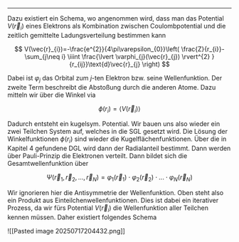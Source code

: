 ***

Dazu existiert ein Schema, wo angenommen wird, dass man das Potential $V(\vec{r}_{i})$ eines Elektrons als Kombination zwischen Coulombpotential und die zeitlich gemittelte Ladungsverteilung bestimmen kann

$$
V(\vec{r}_{i})=-\frac{e^{2}}{4\pi\varepsilon_{0}}\left( \frac{Z}{r_{i}}-\sum_{j\neq i} \iiint \frac{\lvert \varphi_{j}(\vec{r}_{j}) \rvert^{2} }{r_{ij}}\text{d}\vec{r}_{j} \right)
$$

Dabei ist $\varphi_{j}$ das Orbital zum $j$-ten Elektron bzw. seine Wellenfunktion. Der zweite Term beschreibt die Abstoßung durch die anderen Atome. Dazu mitteln wir über die Winkel via

$$
\phi(r_{i})=\langle V(\vec{r}_{i}) \rangle 
$$

Dadurch entsteht ein kugelsym. Potential. Wir bauen uns also wieder ein zwei Teilchen System auf, welches in die SGL gesetzt wird. Die Lösung der Winkelfunktionen $\phi(r_{i})$ sind wieder die Kugelflächenfunktionen. Über die in Kapitel 4 gefundene DGL wird dann der Radialanteil bestimmt. Dann werden über Pauli-Prinzip die Elektronen verteilt. Dann bildet sich die Gesamtwellenfunktion über

$$
\Psi(\vec{r}_{1},\vec{r}_{2},\dots,\vec{r}_{N})=\varphi_{1}(\vec{r}_{1})\cdot \varphi_{2}(\vec{r}_{2})\cdot ...\cdot \varphi_{N}(\vec{r}_{N})
$$

Wir ignorieren hier die Antisymmetrie der Wellenfunktion. Oben steht also ein Produkt aus Einteilchenwellenfunktionen. Dies ist dabei ein iterativer Prozess, da wir fürs Potential $V(\vec{r}_{i})$ die Wellenfunktion aller Teilchen kennen müssen. Daher existiert folgendes Schema

![[Pasted image 20250717204432.png]]

